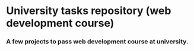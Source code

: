# University tasks repository (web development course)
### A few projects to pass web development course at university.
